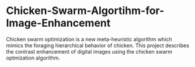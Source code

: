 # Chicken-Swarm-Algortihm-for-Image-Enhancement
Chicken swarm optimization is a new meta-heuristic algorithm which mimics the foraging hierarchical behavior of chicken. 
This project describes the contrast enhancement of digital images using the chicken swarm optmization algorithm.
